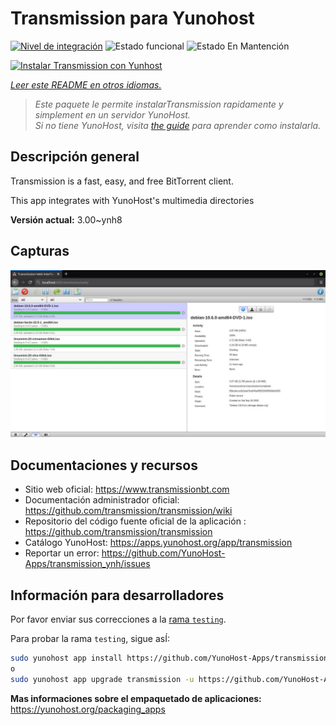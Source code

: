 <!--
Este archivo README esta generado automaticamente<https://github.com/YunoHost/apps/tree/master/tools/readme_generator>
No se debe editar a mano.
-->

# Transmission para Yunohost

[![Nivel de integración](https://apps.yunohost.org/badge/integration/transmission)](https://ci-apps.yunohost.org/ci/apps/transmission/)
![Estado funcional](https://apps.yunohost.org/badge/state/transmission)
![Estado En Mantención](https://apps.yunohost.org/badge/maintained/transmission)

[![Instalar Transmission con Yunhost](https://install-app.yunohost.org/install-with-yunohost.svg)](https://install-app.yunohost.org/?app=transmission)

*[Leer este README en otros idiomas.](./ALL_README.md)*

> *Este paquete le permite instalarTransmission rapidamente y simplement en un servidor YunoHost.*  
> *Si no tiene YunoHost, visita [the guide](https://yunohost.org/install) para aprender como instalarla.*

## Descripción general

Transmission is a fast, easy, and free BitTorrent client.

This app integrates with YunoHost's multimedia directories


**Versión actual:** 3.00~ynh8

## Capturas

![Captura de Transmission](./doc/screenshots/transmission.jpg)

## Documentaciones y recursos

- Sitio web oficial: <https://www.transmissionbt.com>
- Documentación administrador oficial: <https://github.com/transmission/transmission/wiki>
- Repositorio del código fuente oficial de la aplicación : <https://github.com/transmission/transmission>
- Catálogo YunoHost: <https://apps.yunohost.org/app/transmission>
- Reportar un error: <https://github.com/YunoHost-Apps/transmission_ynh/issues>

## Información para desarrolladores

Por favor enviar sus correcciones a la [rama `testing`](https://github.com/YunoHost-Apps/transmission_ynh/tree/testing).

Para probar la rama `testing`, sigue asÍ:

```bash
sudo yunohost app install https://github.com/YunoHost-Apps/transmission_ynh/tree/testing --debug
o
sudo yunohost app upgrade transmission -u https://github.com/YunoHost-Apps/transmission_ynh/tree/testing --debug
```

**Mas informaciones sobre el empaquetado de aplicaciones:** <https://yunohost.org/packaging_apps>
